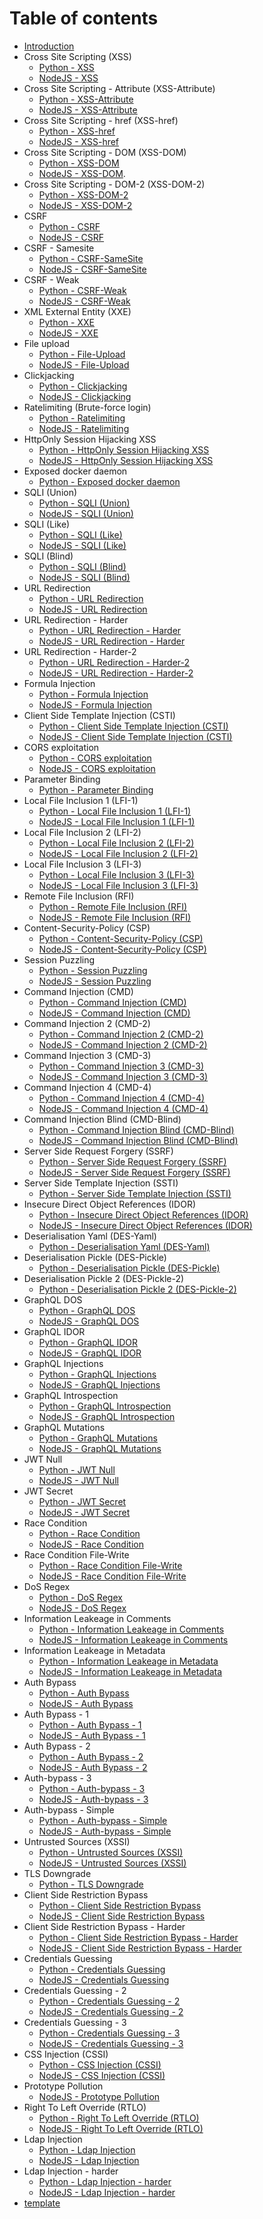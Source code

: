 # Table of contents

- [Introduction](README.md)
- Cross Site Scripting (XSS)
  - [Python - XSS](./md/Python/kbid-3-cross-site-scripting.md)
  - [NodeJS - XSS](./md/NodeJs/kbid-3-XSS.md)
- Cross Site Scripting - Attribute (XSS-Attribute)
  - [Python - XSS-Attribute](./md/Python/kbid-3-cross-site-scripting-attribute.md)
  - [NodeJS - XSS-Attribute](./md/NodeJs/kbid-3-XSS-attribute.md)
- Cross Site Scripting - href (XSS-href)
  - [Python - XSS-href](./md/Python/kbid-3-cross-site-scripting-href.md)
  - [NodeJS - XSS-href](./md/NodeJs/kbid-3-XSS-url.md)
- Cross Site Scripting - DOM (XSS-DOM)
  - [Python - XSS-DOM](./md/Python/kbid-3-XSS-DOM.md)
  - [NodeJS - XSS-DOM](./md/NodeJs/kbid-3-XSS-DOM.md).
- Cross Site Scripting - DOM-2 (XSS-DOM-2)
  - [Python - XSS-DOM-2](./md/Python/kbid-3-XSS-DOM-2.md)
  - [NodeJS - XSS-DOM-2](./md/NodeJs/kbid-3-XSS-DOM-2.md)
- CSRF
  - [Python - CSRF](./md/Python/kbid-5-csrf.md)
  - [NodeJS - CSRF](./md/NodeJs/kbid-5-CSRF.md)
- CSRF - Samesite
  - [Python - CSRF-SameSite](./md/Python/kbid-5-csrf-samesite.md)
  - [NodeJS - CSRF-SameSite](./md/NodeJs/kbid-5-CSRF-samesite.md)
- CSRF - Weak
  - [Python - CSRF-Weak](./md/Python/kbid-5-CSRF-weak.md)
  - [NodeJS - CSRF-Weak](./md/NodeJs/kbid-5-CSRF-weak.md)
- XML External Entity (XXE)
  - [Python - XXE](./md/Python/kbid-6-xxe.md)
  - [NodeJS - XXE](./md/NodeJs/kbid-6-XXE.md)
- File upload
  - [Python - File-Upload](./md/Python/kbid-13-file-upload.md)
  - [NodeJS - File-Upload](./md/NodeJs/kbid-13-File-upload.md)
- Clickjacking
  - [Python - Clickjacking](./md/Python/kbid-20-clickjacking.md)
  - [NodeJS - Clickjacking](./md/NodeJs/kbid-20-Clickjacking.md)
- Ratelimiting (Brute-force login)
  - [Python - Ratelimiting](./md/Python/kbid-29-ratelimiting.md)
  - [NodeJS - Ratelimiting](./md/NodeJs/kbid-29-Ratelimiting.md)
- HttpOnly Session Hijacking XSS
  - [Python - HttpOnly Session Hijacking XSS](./md/Python/kbid-39-HttpOnly-Session-hijacking-xss.md)
  - [NodeJS - HttpOnly Session Hijacking XSS](./md/NodeJs/kbid-39-Session-hijacking-XSS.md)
- Exposed docker daemon
  - [Python - Exposed docker daemon](./md/Python/kbid-45-exposed-docker.md)
- SQLI (Union)
  - [Python - SQLI (Union)](./md/Python/kbid-46-sqli-union-select.md)
  - [NodeJS - SQLI (Union)](./md/NodeJs/kbid-46-SQLI.md)
- SQLI (Like)
  - [Python - SQLI (Like)](./md/Python/kbid-156-sqli-like.md)
  - [NodeJS - SQLI (Like)](./md/NodeJs/kbid-156-SQLI-like.md)
- SQLI (Blind)
  - [Python - SQLI (Blind)](./md/Python/kbid-156-sqli-blind.md)
  - [NodeJS - SQLI (Blind)](./md/NodeJs/kbid-156-SQLI-blind.md)
- URL Redirection
  - [Python - URL Redirection](./md/Python/kbid-67-open-redirect.md)
  - [NodeJS - URL Redirection](./md/NodeJs/kbid-67-Url-redirection.md)
- URL Redirection - Harder
  - [Python - URL Redirection - Harder](./md/Python/kbid-67-open-redirect-hard.md)
  - [NodeJS - URL Redirection - Harder](./md/NodeJs/kbid-67-Url-redirection-harder.md)
- URL Redirection - Harder-2
  - [Python - URL Redirection - Harder-2](./md/Python/kbid-67-open-redirect-harder-2.md)
  - [NodeJS - URL Redirection - Harder-2](./md/NodeJs/kbid-67-Url-redirection-harder2.md)
- Formula Injection
  - [Python - Formula Injection](./md/Python/kbid-95-formula-injection.md)
  - [NodeJS - Formula Injection](./md/NodeJs/kbid-95-Formula-Injection.md)
- Client Side Template Injection (CSTI)
  - [Python - Client Side Template Injection (CSTI)](./md/Python/kbid-111-client-side-template-injection.md)
  - [NodeJS - Client Side Template Injection (CSTI)](./md/NodeJs/kbid-111-CSTI.md)
- CORS exploitation
  - [Python - CORS exploitation](./md/Python/kbid-112-cors-exploitation.md)
  - [NodeJS - CORS exploitation]()
- Parameter Binding
  - [Python - Parameter Binding](./md/Python/kbid-147-parameter-binding.md)
- Local File Inclusion 1 (LFI-1)
  - [Python - Local File Inclusion 1 (LFI-1)](./md/Python/kbid-173-LFI-1.md)
  - [NodeJS - Local File Inclusion 1 (LFI-1)](./md/NodeJs/kbid-173-LFI.md)
- Local File Inclusion 2 (LFI-2)
  - [Python - Local File Inclusion 2 (LFI-2)](./md/Python/kbid-173-LFI-2.md)
  - [NodeJS - Local File Inclusion 2 (LFI-2)](./md/NodeJs/kbid-173-LFI-2.md)
- Local File Inclusion 3 (LFI-3)
  - [Python - Local File Inclusion 3 (LFI-3)](./md/Python/kbid-173-LFI-3.md)
  - [NodeJS - Local File Inclusion 3 (LFI-3)](./md/NodeJs/kbid-173-LFI-3.md)
- Remote File Inclusion (RFI)
  - [Python - Remote File Inclusion (RFI)](./md/Python/kbid-173-remote-file-inclusion.md)
  - [NodeJS - Remote File Inclusion (RFI)](./md/NodeJs/kbid-173-RFI.md)
- Content-Security-Policy (CSP)
  - [Python - Content-Security-Policy (CSP)](./md/Python/kbid-178-content-security-policy.md)
  - [NodeJS - Content-Security-Policy (CSP)](./md/NodeJs/kbid-178-CSP.md)
- Session Puzzling
  - [Python - Session Puzzling](./md/Python/kbid-250-session-puzzling.md)
  - [NodeJS - Session Puzzling](./md/NodeJs/kbid-250-Session-Puzzling.md)
- Command Injection (CMD)
  - [Python - Command Injection (CMD)](./md/Python/kbid-XXX-cmd-injection-1.md)
  - [NodeJS - Command Injection (CMD)](./md/NodeJs/kbid-251-CMD.md)
- Command Injection 2 (CMD-2)
  - [Python - Command Injection 2 (CMD-2)](./md/Python/kbid-XXX-cmd-injection-2.md)
  - [NodeJS - Command Injection 2 (CMD-2)](./md/NodeJs/kbid-251-CMD2.md)
- Command Injection 3 (CMD-3)
  - [Python - Command Injection 3 (CMD-3)](./md/Python/kbid-251-command-injection3.md)
  - [NodeJS - Command Injection 3 (CMD-3)]()
- Command Injection 4 (CMD-4)
  - [Python - Command Injection 4 (CMD-4)](./md/Python/kbid-251-CMD4.md)
  - [NodeJS - Command Injection 4 (CMD-4)](./md/NodeJs/kbid-251-CMD4.md)
- Command Injection Blind (CMD-Blind)
  - [Python - Command Injection Blind (CMD-Blind)](./md/Python/kbid-XXX-blind-cmd-injection-1.md)
  - [NodeJS - Command Injection Blind (CMD-Blind)](./md/NodeJs/kbid-251-CMD-blind.md)
- Server Side Request Forgery (SSRF)
  - [Python - Server Side Request Forgery (SSRF)](./md/Python/kbid-262-server-side-request-forgery.md)
  - [NodeJS - Server Side Request Forgery (SSRF)]()
- Server Side Template Injection (SSTI)
  - [Python - Server Side Template Injection (SSTI)](./md/Python/kbid-267-server-side-template-injection.md)
- Insecure Direct Object References (IDOR)
  - [Python - Insecure Direct Object References (IDOR)](./md/Python/kbid-268-insecure-direct-object-references.md)
  - [NodeJS - Insecure Direct Object References (IDOR)](./md/NodeJs/kbid-268-IDOR.md)
- Deserialisation Yaml (DES-Yaml)
  - [Python - Deserialisation Yaml (DES-Yaml)](./md/Python/kbid-xxx-deserialisation-yaml.md)
- Deserialisation Pickle (DES-Pickle)
  - [Python - Deserialisation Pickle (DES-Pickle)](./md/Python/kbid-XXX-DES-Pickle-1.md)
- Deserialisation Pickle 2 (DES-Pickle-2)
  - [Python - Deserialisation Pickle 2 (DES-Pickle-2)](./md/Python/kbid-XXX-DES-Pickle-2.md)
- GraphQL DOS
  - [Python - GraphQL DOS](./md/Python/kbid-285-Graphql-dos.md)
  - [NodeJS - GraphQL DOS]()
- GraphQL IDOR
  - [Python - GraphQL IDOR](./md/Python/kbid-285-Graphql-idor.md)
  - [NodeJS - GraphQL IDOR](./md/NodeJs/kbid-285-GraphQL-IDOR.md)
- GraphQL Injections
  - [Python - GraphQL Injections](./md/Python/kbid-285-Graphql-injections.md)
  - [NodeJS - GraphQL Injections](./md/NodeJs/kbid-285-GraphQL-Injection.md)
- GraphQL Introspection
  - [Python - GraphQL Introspection](./md/Python/kbid-285-Graphql-introspection.md)
  - [NodeJS - GraphQL Introspection](./md/NodeJs/kbid-285-GraphQL-Introspection.md)
- GraphQL Mutations
  - [Python - GraphQL Mutations](./md/Python/kbid-285-Graphql-mutations.md)
  - [NodeJS - GraphQL Mutations](./md/NodeJs/kbid-285-GraphQL-Mutations.md)
- JWT Null
  - [Python - JWT Null](./md/Python/kbid-7006-jwt-null.md)
  - [NodeJS - JWT Null](./md/NodeJs/kbid-7006-JWT-null.md)
- JWT Secret
  - [Python - JWT Secret](./md/Python/kbid-7006-jwt-secret.md)
  - [NodeJS - JWT Secret](./md/NodeJs/kbid-7006-JWT-secret.md)
- Race Condition
  - [Python - Race Condition](./md/Python/kbid-xxx-race-condition.md)
  - [NodeJS - Race Condition](./md/NodeJs/kbid-XXX-RaceCondition.md)
- Race Condition File-Write
  - [Python - Race Condition File-Write](./md/Python/kbid-XXX-RaceCondition-File-Write.md)
  - [NodeJS - Race Condition File-Write](./md/NodeJs/kbid-XXX-RaceCondition-File-Write.md)
- DoS Regex
  - [Python - DoS Regex](./md/Python/kbid-xxx-dos-regex.md)
  - [NodeJS - DoS Regex](./md/NodeJs/kbid-XXX-DOS-Regex.md)
- Information Leakeage in Comments
  - [Python - Information Leakeage in Comments](./md/Python/kbid-XXX-information-leakeage-comments.md)
  - [NodeJS - Information Leakeage in Comments](./md/NodeJs/kbid-XXX-Info-leakage-comments.md)
- Information Leakeage in Metadata
  - [Python - Information Leakeage in Metadata](./md/Python/kbid-XXX-information-leakeage-metadata.md)
  - [NodeJS - Information Leakeage in Metadata](./md/NodeJs/kbid-XXX-Info-leakage-metadata.md)
- Auth Bypass
  - [Python - Auth Bypass](./md/Python/kbid-XXX-Auth-Bypass.md)
  - [NodeJS - Auth Bypass](./md/NodeJs/kbid-XXX-Auth-Bypass.md)
- Auth Bypass - 1
  - [Python - Auth Bypass - 1](./md/Python/kbid-XXX-Auth-bypass-1.md)
  - [NodeJS - Auth Bypass - 1](./md/NodeJs/kbid-XXX-Auth-Bypass-1.md)
- Auth Bypass - 2
  - [Python - Auth Bypass - 2](./md/Python/kbid-XXX-Auth-bypass-2.md)
  - [NodeJS - Auth Bypass - 2](./md/NodeJs/kbid-XXX-Auth-Bypass-2.md)
- Auth-bypass - 3
  - [Python - Auth-bypass - 3](./md/Python/kbid-XXX-Auth-bypass-3.md)
  - [NodeJS - Auth-bypass - 3](./md/NodeJs/kbid-XXX-Auth-Bypass-3.md)
- Auth-bypass - Simple
  - [Python - Auth-bypass - Simple](./md/Python/kbid-XXX-Auth-Bypass-simple.md)
  - [NodeJS - Auth-bypass - Simple](./md/NodeJs/kbid-XXX-Auth-Bypass-simple.md)
- Untrusted Sources (XSSI)
  - [Python - Untrusted Sources (XSSI)](./md/Python/kbid-xxx-include-files-from-untrusted-sources-js.md)
  - [NodeJS - Untrusted Sources (XSSI)](./md/NodeJs/kbid-XXX-Untrusted-sources-js.md)
- TLS Downgrade
  - [Python - TLS Downgrade](./md/Python/kbid-xxx-tls-downgrade.md)
- Client Side Restriction Bypass
  - [Python - Client Side Restriction Bypass](./md/Python/kbid-xxx-client-side-restriction-bypass.md)
  - [NodeJS - Client Side Restriction Bypass](./md/NodeJs/kbid-XXX-Client-side-restriction-bypass.md)
- Client Side Restriction Bypass - Harder
  - [Python - Client Side Restriction Bypass - Harder](./md/Python/kbid-xxx-client-side-restriction-bypass-2.md)
  - [NodeJS - Client Side Restriction Bypass - Harder](./md/NodeJs/kbid-XXX-Client-side-restriction-bypass-2.md)
- Credentials Guessing
  - [Python - Credentials Guessing](./md/Python/kbid-XXX-credentials-guessing-1.md)
  - [NodeJS - Credentials Guessing](./md/NodeJs/kbid-XXX-Credentials-Guessing-1.md)
- Credentials Guessing - 2
  - [Python - Credentials Guessing - 2](./md/Python/kbid-XXX-credentials-guessing-2.md)
  - [NodeJS - Credentials Guessing - 2](./md/NodeJs/kbid-XXX-Credentials-Guessing-2.md)
- Credentials Guessing - 3
  - [Python - Credentials Guessing - 3](./md/Python/kbid-XXX-credentials-guessing-3.md)
  - [NodeJS - Credentials Guessing - 3](./md/NodeJs/kbid-XXX-Credentials-Guessing-3.md)
- CSS Injection (CSSI)
  - [Python - CSS Injection (CSSI)](./md/Python/kbid-XXX-CSSI.md)
  - [NodeJS - CSS Injection (CSSI)](./md/NodeJs/kbid-XXX-CSSI.md)
- Prototype Pollution
  - [NodeJS - Prototype Pollution](./md/NodeJs/kbid-XXX-Prototype-Pollution.md)
- Right To Left Override (RTLO)
  - [Python - Right To Left Override (RTLO)](./md/Python/kbid-XXX-right-to-left-override.md)
  - [NodeJS - Right To Left Override (RTLO)](./md/NodeJs/kbid-XXX-RTLO.md)
- Ldap Injection
  - [Python - Ldap Injection](./md/Python/kbid-XXX-Ldap.md)
  - [NodeJS - Ldap Injection](./md/NodeJs/kbid-XXX-Ldap.md)
- Ldap Injection - harder
  - [Python - Ldap Injection - harder](./md/Python/kbid-XXX-Ldap-harder.md)
  - [NodeJS - Ldap Injection - harder](./md/NodeJs/kbid-XXX-Ldap-harder.md)
- [template](template.md)
